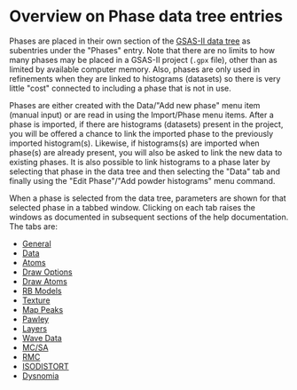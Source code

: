 <!--- Don't change the HTML version of this file; edit the .md version -->
<a name="Phase"></a>
#  Overview on **Phase** data tree entries

Phases are placed in their own section of the [GSAS-II data tree](./applicationwindow.md#Data_tree) as subentries under the "Phases" entry. Note that there are no limits to how many phases may be placed in a GSAS-II project (`.gpx` file), other than as limited by available computer memory. Also, phases are only used in refinements when they are linked to histograms (datasets) so there is very little 
"cost" connected to including a phase that is not in use.

Phases are either created with the Data/"Add new phase" menu item (manual input) or are read in using the Import/Phase menu items. After a phase is imported, if there are histograms (datasets) present in the project, you will be offered a chance to link the imported phase to the previously imported histogram(s). Likewise, if histograms(s) are imported when phase(s) are already present, you will also be asked to link the new data to existing phases. It is also possible to link histograms to a phase later by selecting that phase in the data tree and then selecting the "Data" tab and finally using the "Edit Phase"/"Add powder histograms" menu command. 

When a phase is selected from the data tree, parameters are shown for that selected phase in a tabbed window. Clicking on each tab raises the windows as documented in subsequent sections of the help documentation. The tabs are:

 - [General](./phasegeneral.md)
 - [Data](./phasedata.md)
 - [Atoms](./phaseatoms.md)
 - [Draw Options](./phasedrawopts.md)
 - [Draw Atoms](./phasedrawatoms.md)
 - [RB Models](./phaseRB.md)
 - [Texture](./phasetexture.md)
 - [Map Peaks](./phasemappeaks.md)
 - [Pawley](./phasepawley.md)
 - [Layers](./phaselayers.md)
 - [Wave Data](./phasewave.md)
 - [MC/SA](./phasemcsa.md)
 - [RMC](./phaseRMC.md)
 - [ISODISTORT](./phaseisodistort.md)
 - [Dysnomia](./phasedysnomia.md)
